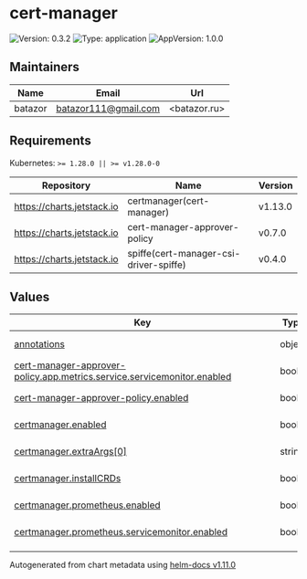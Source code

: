 # cert-manager

![Version: 0.3.2](https://img.shields.io/badge/Version-0.3.2-informational?style=flat-square) ![Type: application](https://img.shields.io/badge/Type-application-informational?style=flat-square) ![AppVersion: 1.0.0](https://img.shields.io/badge/AppVersion-1.0.0-informational?style=flat-square)

## Maintainers

| Name | Email | Url |
| ---- | ------ | --- |
| batazor | <batazor111@gmail.com> | <batazor.ru> |

## Requirements

Kubernetes: `>= 1.28.0 || >= v1.28.0-0`

| Repository | Name | Version |
|------------|------|---------|
| https://charts.jetstack.io | certmanager(cert-manager) | v1.13.0 |
| https://charts.jetstack.io | cert-manager-approver-policy | v0.7.0 |
| https://charts.jetstack.io | spiffe(cert-manager-csi-driver-spiffe) | v0.4.0 |

## Values

<table height="400px" >
	<thead>
		<th>Key</th>
		<th>Type</th>
		<th>Default</th>
		<th>Description</th>
	</thead>
	<tbody>
		<tr>
			<td id="annotations"><a href="./values.yaml#L7">annotations</a></td>
			<td>
object
</td>
			<td>
				<div style="max-width: 300px;">
<pre lang="json">
{}
</pre>
</div>
			</td>
			<td></td>
		</tr>
		<tr>
			<td id="cert-manager-approver-policy--app--metrics--service--servicemonitor--enabled"><a href="./values.yaml#L37">cert-manager-approver-policy.app.metrics.service.servicemonitor.enabled</a></td>
			<td>
bool
</td>
			<td>
				<div style="max-width: 300px;">
<pre lang="json">
true
</pre>
</div>
			</td>
			<td></td>
		</tr>
		<tr>
			<td id="cert-manager-approver-policy--enabled"><a href="./values.yaml#L31">cert-manager-approver-policy.enabled</a></td>
			<td>
bool
</td>
			<td>
				<div style="max-width: 300px;">
<pre lang="json">
false
</pre>
</div>
			</td>
			<td></td>
		</tr>
		<tr>
			<td id="certmanager--enabled"><a href="./values.yaml#L10">certmanager.enabled</a></td>
			<td>
bool
</td>
			<td>
				<div style="max-width: 300px;">
<pre lang="json">
true
</pre>
</div>
			</td>
			<td></td>
		</tr>
		<tr>
			<td id="certmanager--extraArgs[0]"><a href="./values.yaml#L19">certmanager.extraArgs[0]</a></td>
			<td>
string
</td>
			<td>
				<div style="max-width: 300px;">
<pre lang="json">
"--logging-format=json"
</pre>
</div>
			</td>
			<td></td>
		</tr>
		<tr>
			<td id="certmanager--installCRDs"><a href="./values.yaml#L16">certmanager.installCRDs</a></td>
			<td>
bool
</td>
			<td>
				<div style="max-width: 300px;">
<pre lang="json">
true
</pre>
</div>
			</td>
			<td></td>
		</tr>
		<tr>
			<td id="certmanager--prometheus--enabled"><a href="./values.yaml#L23">certmanager.prometheus.enabled</a></td>
			<td>
bool
</td>
			<td>
				<div style="max-width: 300px;">
<pre lang="json">
true
</pre>
</div>
			</td>
			<td></td>
		</tr>
		<tr>
			<td id="certmanager--prometheus--servicemonitor--enabled"><a href="./values.yaml#L26">certmanager.prometheus.servicemonitor.enabled</a></td>
			<td>
bool
</td>
			<td>
				<div style="max-width: 300px;">
<pre lang="json">
true
</pre>
</div>
			</td>
			<td></td>
		</tr>
		<tr>
			<td id="certmanager--prometheus--servicemonitor--labels--release"><a href="./values.yaml#L28">certmanager.prometheus.servicemonitor.labels.release</a></td>
			<td>
string
</td>
			<td>
				<div style="max-width: 300px;">
<pre lang="json">
"prometheus-operator"
</pre>
</div>
			</td>
			<td></td>
		</tr>
		<tr>
			<td id="certmanager--type"><a href="./values.yaml#L14">certmanager.type</a></td>
			<td>
string
</td>
			<td>
				<div style="max-width: 300px;">
<pre lang="json">
"cloudflare"
</pre>
</div>
			</td>
			<td></td>
		</tr>
		<tr>
			<td id="email"><a href="./values.yaml#L5">email</a></td>
			<td>
string
</td>
			<td>
				<div style="max-width: 300px;">
<pre lang="json">
"mymail@gmail.com"
</pre>
</div>
			</td>
			<td></td>
		</tr>
		<tr>
			<td id="spiffe--app--approver--metrics--service--servicemonitor--enabled"><a href="./values.yaml#L56">spiffe.app.approver.metrics.service.servicemonitor.enabled</a></td>
			<td>
bool
</td>
			<td>
				<div style="max-width: 300px;">
<pre lang="json">
true
</pre>
</div>
			</td>
			<td></td>
		</tr>
		<tr>
			<td id="spiffe--app--driver--resources--limits--cpu"><a href="./values.yaml#L49">spiffe.app.driver.resources.limits.cpu</a></td>
			<td>
string
</td>
			<td>
				<div style="max-width: 300px;">
<pre lang="json">
"100m"
</pre>
</div>
			</td>
			<td></td>
		</tr>
		<tr>
			<td id="spiffe--app--driver--resources--limits--memory"><a href="./values.yaml#L50">spiffe.app.driver.resources.limits.memory</a></td>
			<td>
string
</td>
			<td>
				<div style="max-width: 300px;">
<pre lang="json">
"128Mi"
</pre>
</div>
			</td>
			<td></td>
		</tr>
		<tr>
			<td id="spiffe--app--driver--resources--requests--cpu"><a href="./values.yaml#L46">spiffe.app.driver.resources.requests.cpu</a></td>
			<td>
string
</td>
			<td>
				<div style="max-width: 300px;">
<pre lang="json">
"5m"
</pre>
</div>
			</td>
			<td></td>
		</tr>
		<tr>
			<td id="spiffe--app--driver--resources--requests--memory"><a href="./values.yaml#L47">spiffe.app.driver.resources.requests.memory</a></td>
			<td>
string
</td>
			<td>
				<div style="max-width: 300px;">
<pre lang="json">
"5Mi"
</pre>
</div>
			</td>
			<td></td>
		</tr>
		<tr>
			<td id="spiffe--enabled"><a href="./values.yaml#L40">spiffe.enabled</a></td>
			<td>
bool
</td>
			<td>
				<div style="max-width: 300px;">
<pre lang="json">
false
</pre>
</div>
			</td>
			<td></td>
		</tr>
	</tbody>
</table>

----------------------------------------------
Autogenerated from chart metadata using [helm-docs v1.11.0](https://github.com/norwoodj/helm-docs/releases/v1.11.0)
